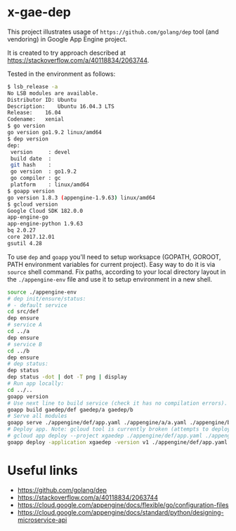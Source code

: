 # x-gae-dep

This project illustrates usage of `https://github.com/golang/dep` tool (and
vendoring) in Google App Engine project.

It is created to try approach described at
https://stackoverflow.com/a/40118834/2063744.

Tested in the environment as follows:

```bash
$ lsb_release -a
No LSB modules are available.
Distributor ID:	Ubuntu
Description:	Ubuntu 16.04.3 LTS
Release:	16.04
Codename:	xenial
$ go version
go version go1.9.2 linux/amd64
$ dep version
dep:
 version     : devel
 build date  : 
 git hash    : 
 go version  : go1.9.2
 go compiler : gc
 platform    : linux/amd64
$ goapp version
go version 1.8.3 (appengine-1.9.63) linux/amd64
$ gcloud version
Google Cloud SDK 182.0.0
app-engine-go 
app-engine-python 1.9.63
bq 2.0.27
core 2017.12.01
gsutil 4.28
```

To use `dep` and `goapp` you'll need to setup worksapce (GOPATH, GOROOT, PATH
environment variables for current project). Easy way to do it is via `source`
shell command. Fix paths, according to your local directory layout in the
`./appengine-env` file and use it to setup environment in a new shell.

```bash
source ./appengine-env
# dep init/ensure/status:
# - default service
cd src/def
dep ensure
# service A
cd ../a
dep ensure
# service B
cd ../b
dep ensure
# dep status:
dep status
dep status -dot | dot -T png | display
# Run app locally:
cd ../..
goapp version
# Use next line to build service (check it has no compilation errors).
goapp build gaedep/def gaedep/a gaedep/b
# Serve all modules
goapp serve ./appengine/def/app.yaml ./appengine/a/a.yaml ./appengine/b/b.yaml
# Deploy app. Note: gcloud tool is currently broken (attempts to deploy vendor dir), goapp works.
# gcloud app deploy --project xgaedep ./appengine/def/app.yaml ./appengine/a/a.yaml ./appengine/b/b.yaml
goapp deploy -application xgaedep -version v1 ./appengine/def/app.yaml ./appengine/a/a.yaml ./appengine/b/b.yaml
```

# Useful links

- https://github.com/golang/dep
- https://stackoverflow.com/a/40118834/2063744
- https://cloud.google.com/appengine/docs/flexible/go/configuration-files
- https://cloud.google.com/appengine/docs/standard/python/designing-microservice-api
